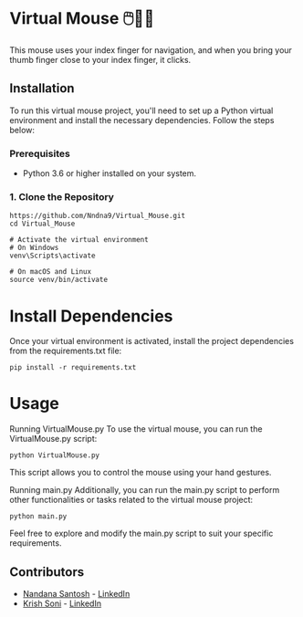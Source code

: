 # Virtual Mouse 🖱️🧑‍💻

This mouse uses your index finger for navigation, and when you bring your thumb finger close to your index finger, it clicks.

## Installation

To run this virtual mouse project, you'll need to set up a Python virtual environment and install the necessary dependencies. Follow the steps below:

### Prerequisites

- Python 3.6 or higher installed on your system.

### 1. Clone the Repository

```
https://github.com/Nndna9/Virtual_Mouse.git
cd Virtual_Mouse

# Activate the virtual environment
# On Windows
venv\Scripts\activate

# On macOS and Linux
source venv/bin/activate

```

# Install Dependencies
Once your virtual environment is activated, install the project dependencies from the requirements.txt file:



```
pip install -r requirements.txt
```

# Usage
Running VirtualMouse.py
To use the virtual mouse, you can run the VirtualMouse.py script:


```
python VirtualMouse.py
```
This script allows you to control the mouse using your hand gestures.

Running main.py
Additionally, you can run the main.py script to perform other functionalities or tasks related to the virtual mouse project:


```
python main.py
```
Feel free to explore and modify the main.py script to suit your specific requirements.

## Contributors

- [Nandana Santosh](https://github.com/Nndna9) - [LinkedIn](https://www.linkedin.com/in/nandana-santhosh-2a91a0250/)
- [Krish Soni](https://github.com/krishvsoni) - [LinkedIn](https://www.linkedin.com/in/Krish-Soni-/)
